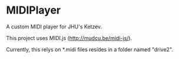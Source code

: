 MIDIPlayer
==========

A custom MIDI player for JHU's Ketzev.

This project uses MIDI.js (http://mudcu.be/midi-js/).

Currently, this relys on *.midi files resides in a folder named "drive2".
